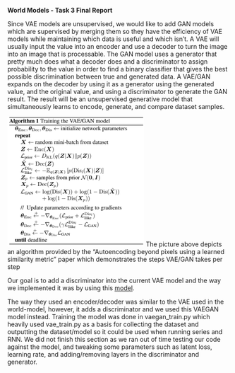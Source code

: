**World Models - Task 3 Final Report**

Since VAE models are unsupervised, we would like to add GAN models which are supervised by merging them so they have the efficiency of VAE models while maintaining which data is useful and which isn’t. A VAE will usually input the value into an encoder and use a decoder to turn the image into an image that is processable. The GAN model uses a generator that pretty much does what a decoder does and a discriminator to assign probability to the value in order to find a binary classifier that gives the best possible discrimination between true and generated data.  A VAE/GAN expands on the decoder by using it as a generator using the generated value, and the original value, and using a discriminator to generate the GAN result. The result will be an unsupervised generative model that simultaneously learns to encode, generate, and compare dataset samples.

![image](imgs/algorithm.png)
The picture above depicts an algorithm provided by the “Autoencoding beyond pixels using a learned similarity metric” paper which demonstrates the steps VAE/GAN takes per step

Our goal is to add a discriminator into the current VAE model and the way we implemented it was by using this [model](https://colab.research.google.com/github/timsainb/tensorflow2-generative-models/blob/master/6.0-VAE-GAN-fashion-mnist.ipynb#scrollTo=k9SohQvnTSch).

The way they used an encoder/decoder was similar to the VAE used in the world-model, however, it adds a discriminator and we used this VAEGAN model instead. Training the model was done in vaegan_train.py which heavily used vae_train.py as a basis for collecting the dataset and outputting the dataset/model so it could be used when running series and RNN. We did not finish this section as we ran out of time testing our code against the model, and tweaking some parameters such as latent loss, learning rate, and adding/removing layers in the discriminator and generator.

